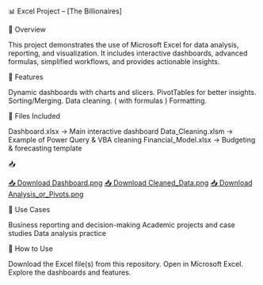 📊 Excel Project – [The Billionaires]

📌 Overview

This project demonstrates the use of Microsoft Excel for data analysis, reporting, and visualization. It includes interactive dashboards, advanced formulas, simplified workflows, and provides actionable insights.

🚀 Features

Dynamic dashboards with charts and slicers.
PivotTables for better insights.
Sorting/Merging.
Data cleaning. ( with formulas )
Formatting.

📂 Files Included

Dashboard.xlsx → Main interactive dashboard
Data_Cleaning.xlsm → Example of Power Query & VBA cleaning
Financial_Model.xlsx → Budgeting & forecasting template

📥 

[📥 Download Dashboard.png](https://github.com/abdullaharainn/Excel-Projects/releases/download/v1.0/Dashboard.png)
[📥 Download Cleaned_Data.png](https://github.com/abdullaharainn/Excel-Projects/releases/download/v1.0/Cleaned_Data.png)
[📥 Download Analysis_or_Pivots.png](https://github.com/abdullaharainn/Excel-Projects/releases/download/v1.0/Analysis_or_Pivots.png)
 

🎯 Use Cases

Business reporting and decision-making
Academic projects and case studies
Data analysis practice

📖 How to Use

Download the Excel file(s) from this repository.
Open in Microsoft Excel.
Explore the dashboards and features.
